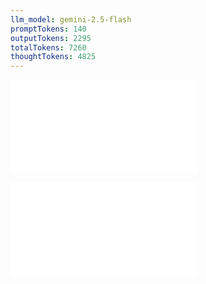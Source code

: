 ```yaml
---
llm_model: gemini-2.5-flash
promptTokens: 140
outputTokens: 2295
totalTokens: 7260
thoughtTokens: 4825
---
```


![@](steps/prompt.e6b35693.md)

![@](steps/response.be856952.md)